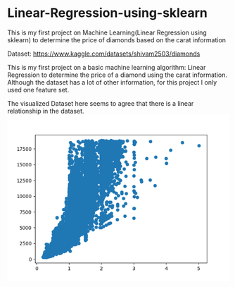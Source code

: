 # Linear-Regression-using-sklearn
This is my first project on Machine Learning(Linear Regression using sklearn) to determine the price of diamonds based on the carat information

Dataset: https://www.kaggle.com/datasets/shivam2503/diamonds

This is my first project on a basic machine learning algorithm: Linear Regression to determine the price of a diamond using the carat information. Although the dataset has a lot of other information, for this project I only used one feature set. 

The visualized Dataset here seems to agree that there is a linear relationship in the dataset. 
![My Image](overview.png)

